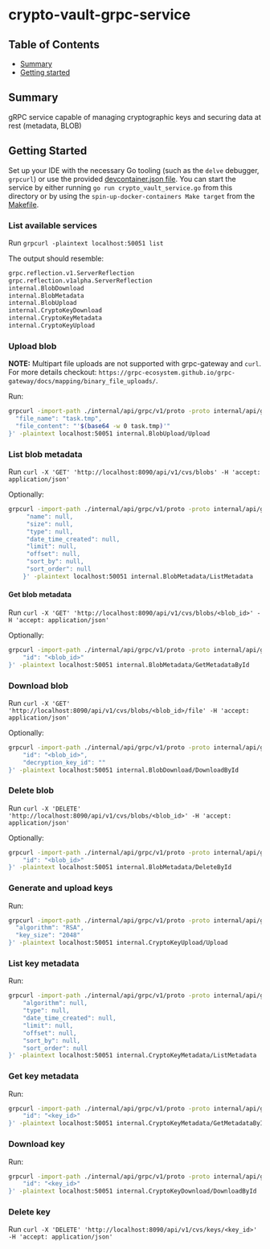 # crypto-vault-grpc-service

## Table of Contents

+ [Summary](#summary)
+ [Getting started](#getting-started)

## Summary

gRPC service capable of managing cryptographic keys and securing data at rest (metadata, BLOB)

## Getting Started

Set up your IDE with the necessary Go tooling (such as the `delve` debugger, `grpcurl`) or use the provided [devcontainer.json file](../../.devcontainer/devcontainer.json). You can start the service by either running `go run crypto_vault_service.go` from this directory or by using the `spin-up-docker-containers Make target` from the [Makefile](../../Makefile). 

### List available services

Run `grpcurl -plaintext localhost:50051 list`

The output should resemble:

```sh
grpc.reflection.v1.ServerReflection
grpc.reflection.v1alpha.ServerReflection
internal.BlobDownload
internal.BlobMetadata
internal.BlobUpload
internal.CryptoKeyDownload
internal.CryptoKeyMetadata
internal.CryptoKeyUpload
```

### Upload blob

**NOTE:** Multipart file uploads are not supported with grpc-gateway and `curl`. For more details checkout: `https://grpc-ecosystem.github.io/grpc-gateway/docs/mapping/binary_file_uploads/`. 

Run:

```sh
grpcurl -import-path ./internal/api/grpc/v1/proto -proto internal/api/grpc/v1/proto/internal/service.proto -d '{
  "file_name": "task.tmp",
  "file_content": "'$(base64 -w 0 task.tmp)'"
}' -plaintext localhost:50051 internal.BlobUpload/Upload
```

### List blob metadata

Run `curl -X 'GET' 'http://localhost:8090/api/v1/cvs/blobs' -H 'accept: application/json'`

Optionally:

```sh
grpcurl -import-path ./internal/api/grpc/v1/proto -proto internal/api/grpc/v1/proto/internal/service.proto -d '{
     "name": null,
     "size": null,
     "type": null,
     "date_time_created": null,
     "limit": null,
     "offset": null,
     "sort_by": null,
     "sort_order": null
    }' -plaintext localhost:50051 internal.BlobMetadata/ListMetadata
```

#### Get blob metadata

Run `curl -X 'GET' 'http://localhost:8090/api/v1/cvs/blobs/<blob_id>' -H 'accept: application/json'`

Optionally:

```sh
grpcurl -import-path ./internal/api/grpc/v1/proto -proto internal/api/grpc/v1/proto/internal/service.proto -d '{
    "id": "<blob_id>"
}' -plaintext localhost:50051 internal.BlobMetadata/GetMetadataById
```

### Download blob

Run `curl -X 'GET' 'http://localhost:8090/api/v1/cvs/blobs/<blob_id>/file' -H 'accept: application/json'`

Optionally:

```sh
grpcurl -import-path ./internal/api/grpc/v1/proto -proto internal/api/grpc/v1/proto/internal/service.proto -d '{
    "id": "<blob_id>",
    "decryption_key_id": ""
}' -plaintext localhost:50051 internal.BlobDownload/DownloadById
```

### Delete blob

Run `curl -X 'DELETE' 'http://localhost:8090/api/v1/cvs/blobs/<blob_id>' -H 'accept: application/json'`

Optionally:

```sh
grpcurl -import-path ./internal/api/grpc/v1/proto -proto internal/api/grpc/v1/proto/internal/service.proto -d '{
    "id": "<blob_id>"
}' -plaintext localhost:50051 internal.BlobMetadata/DeleteById
```

### Generate and upload keys

Run:

```sh
grpcurl -import-path ./internal/api/grpc/v1/proto -proto internal/api/grpc/v1/proto/internal/service.proto -d '{
  "algorithm": "RSA",
  "key_size": "2048"
}' -plaintext localhost:50051 internal.CryptoKeyUpload/Upload
```

### List key metadata

Run:

```sh
grpcurl -import-path ./internal/api/grpc/v1/proto -proto internal/api/grpc/v1/proto/internal/service.proto -d '{
    "algorithm": null,
    "type": null,
    "date_time_created": null,
    "limit": null,
    "offset": null,
    "sort_by": null,
    "sort_order": null
}' -plaintext localhost:50051 internal.CryptoKeyMetadata/ListMetadata
```

### Get key metadata

Run: 

```sh
grpcurl -import-path ./internal/api/grpc/v1/proto -proto internal/api/grpc/v1/proto/internal/service.proto -d '{
    "id": "<key_id>"
}' -plaintext localhost:50051 internal.CryptoKeyMetadata/GetMetadataById
```

### Download key

Run:

```sh
grpcurl -import-path ./internal/api/grpc/v1/proto -proto internal/api/grpc/v1/proto/internal/service.proto -d '{
    "id": "<key_id>"
}' -plaintext localhost:50051 internal.CryptoKeyDownload/DownloadById
```

### Delete key

Run `curl -X 'DELETE' 'http://localhost:8090/api/v1/cvs/keys/<key_id>' -H 'accept: application/json'`
